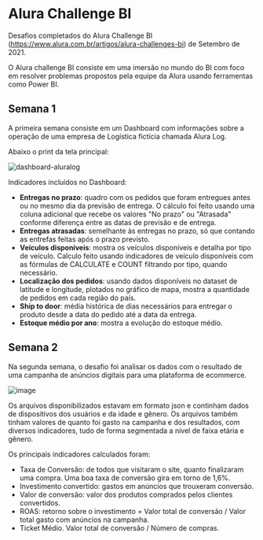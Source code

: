 # Alura Challenge BI
Desafios completados do Alura Challenge BI (https://www.alura.com.br/artigos/alura-challenges-bi) de Setembro de 2021.

O Alura challenge BI consiste em uma imersão no mundo do BI com foco em resolver problemas propostos pela equipe da Alura usando ferramentas como Power BI.

## Semana 1
A primeira semana consiste em um Dashboard com informações sobre a operação de uma empresa de Logística fictícia chamada Alura Log.

Abaixo o print da tela principal:

![dashboard-aluralog](https://user-images.githubusercontent.com/4923677/132736751-acbe54ef-277c-4f16-907d-ac87672ba647.PNG)

Indicadores incluídos no Dashboard:
- **Entregas no prazo**: quadro com os pedidos que foram entregues antes ou no mesmo dia da previsão de entrega. O cálculo foi feito usando uma coluna adicional que recebe os valores "No prazo" ou "Atrasada" conforme diferença entre as datas de previsão e de entrega.
- **Entregas atrasadas**: semelhante às entregas no prazo, só que contando as entrefas feitas após o prazo previsto.
- **Veículos disponíveis**: mostra os veículos disponíveis e detalha por tipo de veículo. Calculo feito usando indicadores de veículo disponíveis com as fórmulas de CALCULATE e COUNT filtrando por tipo, quando necessário.
- **Localização dos pedidos**: usando dados disponíveis no dataset de latitude e longitude, plotados no gráfico de mapa, mostra a quantidade de pedidos em cada região do país.
- **Ship to door**: média histórica de dias necessários para entregar o produto desde a data do pedido até a data da entrega.
- **Estoque médio por ano**: mostra a evolução do estoque médio.

## Semana 2
Na segunda semana, o desafio foi analisar os dados com o resultado de uma campanha de anúncios digitais para uma plataforma de ecommerce.

![image](https://user-images.githubusercontent.com/4923677/134988404-e82e2c59-87af-45c4-a45c-ea7c04e6234c.png)

Os arquivos disponibilizados estavam em formato json e continham dados de dispositivos dos usuários e da idade e gênero. Os arquivos também tinham valores de quanto foi gasto na campanha e dos resultados, com diversos indicadores, tudo de forma segmentada a nível de faixa etária e gênero.

Os principais indicadores calculados foram:
- Taxa de Conversão: de todos que visitaram o site, quanto finalizaram uma compra. Uma boa taxa de conversão gira em torno de 1,6%.
- Investimento convertido: gastos em anúncios que trouxeram conversão.
- Valor de conversão: valor dos produtos comprados pelos clientes convertidos.
- ROAS: retorno sobre o investimento = Valor total de conversão / Valor total gasto com anúncios na campanha.
- Ticket Médio. Valor total de conversão / Número de compras.
